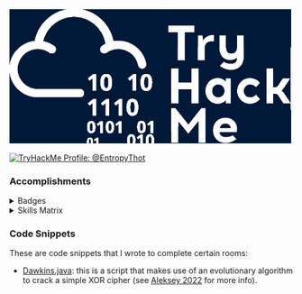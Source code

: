 
<img src="./banner.png" width="500px" />

<a href="https://tryhackme.com/p/EntropyThot"><img src="https://tryhackme-badges.s3.amazonaws.com/EntropyThot.png" alt="TryHackMe Profile: @EntropyThot"></a>

### Accomplishments

<details>
<summary>Badges</summary>

| [cat linux.txt](https://tryhackme.com/EntropyThot/badges/terminaled) | [Pentesting Principles](https://tryhackme.com/EntropyThot/badges/intro-to-pentesting) | [7 Day Streak](https://tryhackme.com/EntropyThot/badges/7-day-streak) |
|-|-|-|
| [Webbed](https://tryhackme.com/EntropyThot/badges/web-fund) | [Metasploitable](https://tryhackme.com/EntropyThot/badges/metasploitable) | [30 Day Streak](https://tryhackme.com/EntropyThot/badges/30-day-streak) |
| [OWASP Top 10](https://tryhackme.com/EntropyThot/badges/owasp-10) | [OhSint](https://tryhackme.com/EntropyThot/badges/ohsint) | [Blue](https://tryhackme.com/EntropyThot/badges/blue) |
| [Ice](https://tryhackme.com/EntropyThot/badges/ice) | [Advent of Cyber 3](https://tryhackme.com/EntropyThot/badges/adventofcyber3) | [Security Awareness](https://tryhackme.com/EntropyThot/badges/security-awareness) | 
| [Networking Nerd](https://tryhackme.com/EntropyThot/badges/network-fundamentals) | [World Wide Web](https://tryhackme.com/EntropyThot/badges/world-wide-web) | [Burp'ed](https://tryhackme.com/EntropyThot/badges/burped) |
| [Wireshark](https://tryhackme.com/EntropyThot/badges/wireshark) | [90 Day Streak](https://tryhackme.com/EntropyThot/badges/90-day-streak) | [Intro to Web Hacking](https://tryhackme.com/EntropyThot/badges/intro-to-web-hacking) |
| [Hash Cracker](https://tryhackme.com/EntropyThot/badges/hash-cracker) | [Pentester Tools](https://tryhackme.com/EntropyThot/badges/pentestingtools) | [180 Day Streak](https://tryhackme.com/EntropyThot/badges/180-day-streak)
| [Linux PrivEsc](https://tryhackme.com/EntropyThot/badges/linux-privesc) | | |

</details>

<details>
<summary>Skills Matrix</summary>

<img width="500px;" alt="skills matrix" src="./skills_matrix.png" />

</details>

### Code Snippets

These are code snippets that I wrote to complete certain rooms:

* [Dawkins.java](./code/Dawkins.java): this is a script that makes use of an evolutionary algorithm to crack a simple XOR cipher \(see [Aleksey 2022](https://medium.com/ai-in-plain-english/a-n-application-of-dawkins-weasel-to-cracking-a-simple-xor-cipher-5459f61dda39) for more info\).


